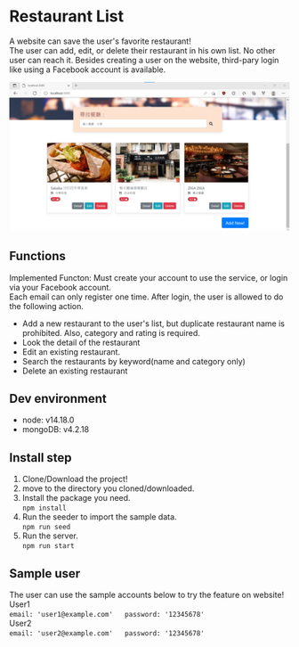 # Restaurant List

A website can save the user's favorite restaurant!  
The user can add, edit, or delete their restaurant in his own list. No other user can reach it.
Besides creating a user on the website, third-pary login like using a Facebook account is available.


![image](https://github.com/asakura4/ac_3_a1_restaurant_list/blob/master/screenshot.png)

## Functions

Implemented Functon:
Must create your account to use the service, or login via your Facebook account.  
Each email can only register one time.
After login, the user is allowed to do the following action.
<ul>
  <li>Add a new restaurant to the user's list, but duplicate restaurant name is prohibited. Also, category and rating is required.</li>
  <li>Look the detail of the restaurant</li>
  <li>Edit an existing restaurant.</li>
  <li>Search the restaurants by keyword(name and category only)</li>
  <li>Delete an existing restaurant</li>
</ul>

## Dev environment

<ul>
  <li>node: v14.18.0</li>
  <li>mongoDB: v4.2.18</li>
</ul>

## Install step

1. Clone/Download the project!  
2. move to the directory you cloned/downloaded.  
3. Install the package you need.   
``npm install``
4. Run the seeder to import the sample data.  
``npm run seed ``  
5. Run the server.  
``npm run start``

## Sample user
The user can use the sample accounts below to try the feature on website!  
User1  
``
email: 'user1@example.com'  
password: '12345678'
``  
User2  
``
email: 'user2@example.com'  
password: '12345678'
``  
 
  


  
